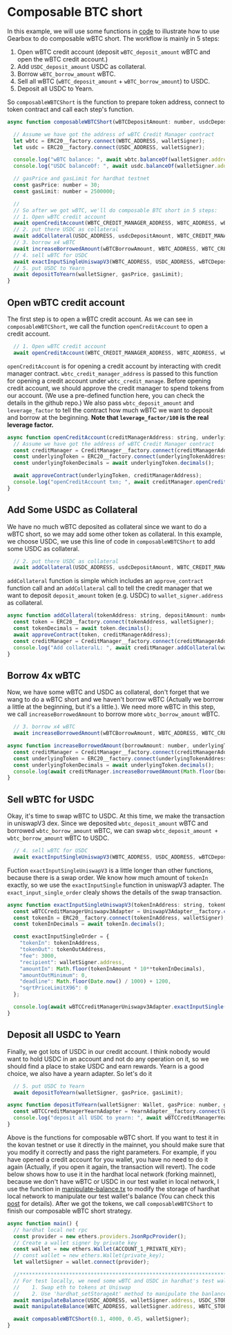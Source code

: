 # Composable BTC short

In this example, we will use some functions in [code](https://github.com/curiosityyy/play-with-gearbox/blob/main/scripts/composable-wBTC-short.ts) to illustrate how to use Gearbox to do composable wBTC short. The workflow is mainly in 5 steps:

 1. Open wBTC credit account (deposit `wBTC_deposit_amount` wBTC and open the wBTC credit account.)
 2. Add `USDC_deposit_amount` USDC as collateral.
 3. Borrow `wBTC_borrow_amount` wBTC.
 4. Sell all wBTC (`wBTC_deposit_amount` + `wBTC_borrow_amount`) to USDC.
 5. Deposit all USDC to Yearn.

So `composableWBTCShort` is the function to prepare token address, connect to token contract and call each step's function.

```jsx
async function composableWBTCShort(wBTCDepositAmount: number, usdcDepositAmount: number, wBTCBorrowAmount: number, walletSigner: any) {

  // Assume we have got the address of wBTC Credit Manager contract
  let wbtc = ERC20__factory.connect(WBTC_ADDRESS, walletSigner);
  let usdc = ERC20__factory.connect(USDC_ADDRESS, walletSigner);

  console.log("wBTC balance: ", await wbtc.balanceOf(walletSigner.address));
  console.log("USDC balanceOf: ", await usdc.balanceOf(walletSigner.address));

  // gasPrice and gasLimit for hardhat testnet
  const gasPrice: number = 30;
  const gasLimit: number = 2500000;

  //
  // So after we got wBTC, we'll do composable BTC short in 5 steps:
  // 1. Open wBTC credit account
  await openCreditAccount(WBTC_CREDIT_MANAGER_ADDRESS, WBTC_ADDRESS, wBTCDepositAmount, 1, walletSigner, gasPrice, gasLimit);
  // 2. put there USDC as collateral
  await addCollateral(USDC_ADDRESS, usdcDepositAmount, WBTC_CREDIT_MANAGER_ADDRESS, walletSigner, gasPrice, gasLimit);
  // 3. borrow x4 wBTC
  await increaseBorrowedAmount(wBTCBorrowAmount, WBTC_ADDRESS, WBTC_CREDIT_MANAGER_ADDRESS, walletSigner, gasPrice, gasLimit);
  // 4. sell wBTC for USDC
  await exactInputSingleUniswapV3(WBTC_ADDRESS, USDC_ADDRESS, wBTCDepositAmount + wBTCBorrowAmount, walletSigner, gasPrice, gasLimit);
  // 5. put USDC to Yearn
  await depositToYearn(walletSigner, gasPrice, gasLimit);
}
```

## Open wBTC credit account

The first step is to open a wBTC credit account. As we can see in `composableWBTCShort`, we call the function `openCreditAccount` to open a credit account.

```jsx
  // 1. Open wBTC credit account
  await openCreditAccount(WBTC_CREDIT_MANAGER_ADDRESS, WBTC_ADDRESS, wBTCDepositAmount, 1, walletSigner, gasPrice, gasLimit);
```

`openCreditAccount` is for opening a credit account by interacting with credit manager contract. `wbtc_credit_manager_address` is passed to this function for opening a credit account under `wbtc_credit_manage`. Before opening credit account, we should approve the credit manager to spend tokens from our account. (We use a pre-defined function here, you can check the details in the github repo.) We also pass `wbtc_deposit_amount` and `leverage_factor` to tell the contract how much wBTC we want to deposit and borrow at the beginning. **Note that `leverage_factor/100` is the real leverage factor.**

```jsx
async function openCreditAccount(creditManagerAddress: string, underlyingTokenAddress: string, depositAmount: number, leverageFactor: number, walletSigner: Wallet, gasPrice: number, gasLimit: number) {
  // Assume we have got the address of wBTC Credit Manager contract
  const creditManager = CreditManager__factory.connect(creditManagerAddress, walletSigner);
  const underlyingToken = ERC20__factory.connect(underlyingTokenAddress, walletSigner);
  const underlyingTokenDecimals = await underlyingToken.decimals();

  await approveContract(underlyingToken, creditManagerAddress);
  console.log("openCreditAccount txn; ", await creditManager.openCreditAccount(depositAmount * 10**underlyingTokenDecimals, walletSigner.address, leverageFactor, 0, { gasPrice: gasPrice, gasLimit: gasLimit }));
}
```

## Add Some USDC as Collateral

We have no much wBTC deposited as collateral since we want to do a wBTC short, so we may add some other token as collateral. In this example, we choose USDC, we use this line of code in `composableWBTCShort` to add some USDC as collateral.

```jsx
  // 2. put there USDC as collateral
  await addCollateral(USDC_ADDRESS, usdcDepositAmount, WBTC_CREDIT_MANAGER_ADDRESS, walletSigner, gasPrice, gasLimit);
```

`addCollateral` function is simple which includes an `approve_contract` function call and an `addCollateral` call to tell the credit manager that we want to deposit `deposit_amount` token (e.g. USDC) to `wallet_signer.address` as collateral.

```jsx
async function addCollateral(tokenAddress: string, depositAmount: number, creditManagerAddress: string, walletSigner: Wallet, gasPrice: number, gasLimit: number) {
  const token = ERC20__factory.connect(tokenAddress, walletSigner);
  const tokenDecimals = await token.decimals();
  await approveContract(token, creditManagerAddress);
  const creditManager = CreditManager__factory.connect(creditManagerAddress, walletSigner);
  console.log("Add collateralL: ", await creditManager.addCollateral(walletSigner.address, tokenAddress, depositAmount * 10 ** tokenDecimals, { gasPrice: gasPrice, gasLimit: gasLimit }));
}
```

## Borrow 4x wBTC

Now, we have some wBTC and USDC as collateral, don't forget that we wang to do a wBTC short and we haven't borrow wBTC (Actually we borrow a little at the beginning, but it's a little.). We need more wBTC in this step, we call `increaseBorrowedAmount` to borrow more `wbtc_borrow_amount` wBTC.

```jsx
  // 3. borrow x4 wBTC
  await increaseBorrowedAmount(wBTCBorrowAmount, WBTC_ADDRESS, WBTC_CREDIT_MANAGER_ADDRESS, walletSigner, gasPrice, gasLimit);
```

```jsx
async function increaseBorrowedAmount(borrowAmount: number, underlyingTokenAddress: string, creditManagerAddress: string, walletSigner: Wallet, gasPrice: number, gasLimit: number) {
  const creditManager = CreditManager__factory.connect(creditManagerAddress, walletSigner);
  const underlyingToken = ERC20__factory.connect(underlyingTokenAddress, walletSigner);
  const underlyingTokenDecimals = await underlyingToken.decimals();
  console.log(await creditManager.increaseBorrowedAmount(Math.floor(borrowAmount * 10**underlyingTokenDecimals), { gasPrice: gasPrice, gasLimit: gasLimit }));
}
```

## Sell wBTC for USDC

Okay, it's time to swap wBTC to USDC. At this time, we make the transaction in uniswapV3 dex. Since we deposited `wbtc_deposit_amount` wBTC and borrowed `wbtc_borrow_amount` wBTC, we can swap `wbtc_deposit_amount + wbtc_borrow_amount` wBTC to USDC.

```jsx
  // 4. sell wBTC for USDC
  await exactInputSingleUniswapV3(WBTC_ADDRESS, USDC_ADDRESS, wBTCDepositAmount + wBTCBorrowAmount, walletSigner, gasPrice, gasLimit);
```

Fuction `exactInputSingleUniswapV3` is a little longer than other functions, because there is a swap order. We know how much amount of `tokenIn` exactly, so we use the `exactInputSingle` function in uniswapV3 adapter. The `exact_input_single_order` clealy shows the details of the swap transaction.

```jsx
async function exactInputSingleUniswapV3(tokenInAddress: string, tokenOutAddress: string, tokenInAmount: number, walletSigner: Wallet, gasPrice: number, gasLimit: number) {
  const wBTCCreditManagerUniswapv3Adapter = UniswapV3Adapter__factory.connect(WBTC_CM_UNISWAPV3_ADAPTER_ADDRESS, walletSigner);
  const tokenIn = ERC20__factory.connect(tokenInAddress, walletSigner);
  const tokenInDecimals = await tokenIn.decimals();

  const exactInputSingleOrder = {
    "tokenIn": tokenInAddress,
    "tokenOut": tokenOutAddress,
    "fee": 3000,
    "recipient": walletSigner.address,
    "amountIn": Math.floor(tokenInAmount * 10**tokenInDecimals),
    "amountOutMinimum": 0,
    "deadline": Math.floor(Date.now() / 1000) + 1200,
    "sqrtPriceLimitX96": 0
  };

  console.log(await wBTCCreditManagerUniswapv3Adapter.exactInputSingle(exactInputSingleOrder, { gasPrice: gasPrice, gasLimit: gasLimit }));
}
```

## Deposit all USDC to Yearn

Finally, we got lots of USDC in our credit account. I think nobody would want to hold USDC in an account and not do any operation on it, so we should find a place to stake USDC and earn rewards. Yearn is a good choice, we also have a yearn adapter. So let's do it

```jsx
  // 5. put USDC to Yearn
  await depositToYearn(walletSigner, gasPrice, gasLimit);
```

```jsx
async function depositToYearn(walletSigner: Wallet, gasPrice: number, gasLimit: number) {
  const wBTCCreditManagerYearnAdapter = YearnAdapter__factory.connect(WBTC_CM_YEARN_ADAPTER_ADDRESS, walletSigner);
  console.log("deposit all USDC to yearn: ", await wBTCCreditManagerYearnAdapter['deposit()']( { gasPrice: gasPrice, gasLimit: gasLimit } ));
}
```

Above is the functions for composable wBTC short. If you want to test it in the kovan testnet or use it directly in the mainnet, you should make sure that you modify it correctly and pass the right parameters. For example, if you have opened a credit account for you wallet, you have no need to do it again (Actually, if you open it again, the transaction will revert). The code below shows how to use it in the hardhat local network (forking mainnet), because we don't have wBTC or USDC in our test wallet in local network, I use the function in [manipulate-balance.tx](https://github.com/curiosityyy/play-with-gearbox/blob/main/scripts/manipulate-balance.ts) to modify the storage of hardhat local network to manipulate our test wallet's balance (You can check this [post](https://kndrck.co/posts/local_erc20_bal_mani_w_hh/) for details). After we got the tokens, we call `composableWBTCShort` to finish our composable wBTC short strategy.

```jsx title='scripts/composable-btc-short.ts'
async function main() {
  // hardhat local net rpc
  const provider = new ethers.providers.JsonRpcProvider();
  // Create a wallet signer by private key
  const wallet = new ethers.Wallet(ACCOUNT_1_PRIVATE_KEY);
  // const wallet = new ethers.Wallet(private_key);
  let walletSigner = wallet.connect(provider);

  //***************************************************************************
  // For test locally, we need some wBTC and USDC in hardhat's test wallet. I think there are two ways to get tokens:
  //    1. Swap eth to tokens at Uniswap
  //    2. Use 'hardhat_setStorageAt' method to manipulate the banlance.
  await manipulateBalance(USDC_ADDRESS, walletSigner.address, USDC_STORAGE_SLOT, "4000", provider);
  await manipulateBalance(WBTC_ADDRESS, walletSigner.address, WBTC_STORAGE_SLOT, "4000", provider);

  await composableWBTCShort(0.1, 4000, 0.45, walletSigner);
}
```
